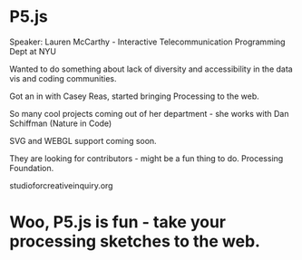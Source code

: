 # P5.js
Speaker: Lauren McCarthy - Interactive Telecommunication Programming Dept at NYU

Wanted to do something about lack of diversity and accessibility in the data vis and coding communities.

Got an in with Casey Reas, started bringing Processing to the web.

So many cool projects coming out of her department - she works with Dan Schiffman (Nature in Code)

SVG and WEBGL support coming soon.

They are looking for contributors - might be a fun thing to do.  Processing Foundation.

studioforcreativeinquiry.org

# Woo, P5.js is fun - take your processing sketches to the web.